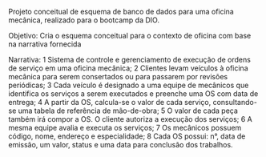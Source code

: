 Projeto conceitual de esquema de banco de dados para uma oficina mecânica, realizado para o bootcamp da DIO.Objetivo:Cria o esquema conceitual para o contexto de oficina com base na narrativa fornecidaNarrativa:1 Sistema de controle e gerenciamento de execução de ordens de serviço em uma oficina mecânica;2 Clientes levam veículos à oficina mecânica para serem consertados ou para passarem por revisões  periódicas;3 Cada veículo é designado a uma equipe de mecânicos que identifica os serviços a serem executados e preenche uma OS com data de entrega;4 A partir da OS, calcula-se o valor de cada serviço, consultando-se uma tabela de referência de mão-de-obra;5 O valor de cada peça também irá compor a OS. O cliente autoriza a execução dos serviços;6 A mesma equipe avalia e executa os serviços;7 Os mecânicos possuem código, nome, endereço e especialidade;8 Cada OS possui: n°, data de emissão, um valor, status e uma data para conclusão dos trabalhos.